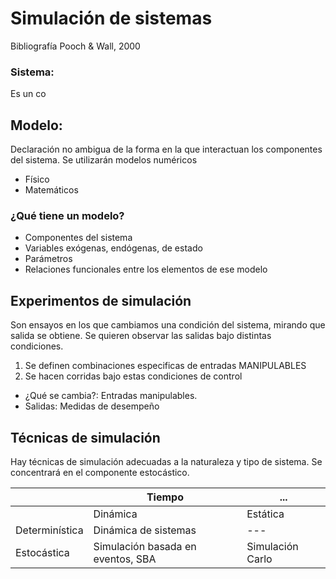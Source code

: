 # Simulación de sistemas
Bibliografía Pooch & Wall, 2000

### Sistema:
Es un co

## Modelo:
Declaración no ambigua de la forma en la que interactuan los componentes del sistema. Se utilizarán modelos numéricos
  - Físico
  - Matemáticos

### ¿Qué tiene un modelo?
- Componentes del sistema
- Variables exógenas, endógenas, de estado
- Parámetros
- Relaciones funcionales entre los elementos de ese modelo

## Experimentos de simulación
Son ensayos en los que cambiamos una condición del sistema, mirando que salida se obtiene. Se quieren observar las salidas bajo distintas condiciones.

  1. Se definen combinaciones especificas de entradas MANIPULABLES
  2. Se hacen corridas bajo estas condiciones de control

- ¿Qué se cambia?: Entradas manipulables.
- Salidas: Medidas de desempeño


## Técnicas de simulación
Hay técnicas de simulación adecuadas a la naturaleza y tipo de sistema.
Se concentrará en el componente estocástico.

|  | Tiempo | ...|
|----------|----------|----------|
|     | Dinámica   | Estática  |
| Determinística   | Dinámica de sistemas   | --- |
| Estocástica   | Simulación basada en eventos, SBA  | Simulación Carlo |



